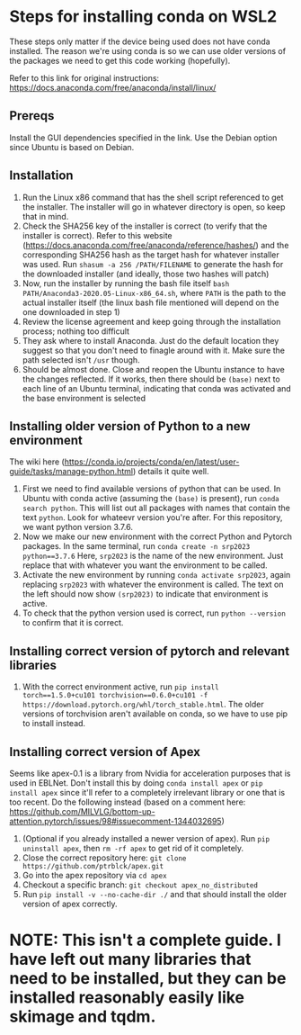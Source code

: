 # Steps for installing conda on WSL2
These steps only matter if the device being used does not have conda installed. The reason we're using conda is so we can use older versions of the packages we need to get this code working (hopefully).

Refer to this link for original instructions: https://docs.anaconda.com/free/anaconda/install/linux/

## Prereqs
Install the GUI dependencies specified in the link. Use the Debian option since Ubuntu is based on Debian.

## Installation
1. Run the Linux x86 command that has the shell script referenced to get the installer. The installer will go in whatever directory is open, so keep that in mind.
2. Check the SHA256 key of the installer is correct (to verify that the installer is correct). Refer to this website (https://docs.anaconda.com/free/anaconda/reference/hashes/) and the corresponding SHA256 hash as the target hash for whatever installer was used. Run `shasum -a 256 /PATH/FILENAME` to generate the hash for the downloaded installer (and ideally, those two hashes will patch)
3. Now, run the installer by running the bash file itself `bash PATH/Anaconda3-2020.05-Linux-x86_64.sh`, where `PATH` is the path to the actual installer itself (the linux bash file mentioned will depend on the one downloaded in step 1)
4. Review the license agreement and keep going through the installation process; nothing too difficult
5. They ask where to install Anaconda. Just do the default location they suggest so that you don't need to finagle around with it. Make sure the path selected isn't `/usr` though.
6. Should be almost done. Close and reopen the Ubuntu instance to have the changes reflected. If it works, then there should be `(base)` next to each line of an Ubuntu terminal, indicating that conda was activated and the base environment is selected

## Installing older version of Python to a new environment
The wiki here (https://conda.io/projects/conda/en/latest/user-guide/tasks/manage-python.html) details it quite well.
1. First we need to find available versions of python that can be used. In Ubuntu with conda active (assuming the `(base)` is present), run `conda search python`. This will list out all packages with names that contain the text `python`. Look for whateevr version you're after. For this repository, we want python version 3.7.6.
2. Now we make our new environment with the correct Python and Pytorch packages. In the same terminal, run `conda create -n srp2023 python==3.7.6`
Here, `srp2023` is the name of the new environment. Just replace that with whatever you want the environment to be called.
3. Activate the new environment by running `conda activate srp2023`, again replacing `srp2023` with whatever the environment is called. The text on the left should now show `(srp2023)` to indicate that environment is active.
4. To check that the python version used is correct, run `python --version` to confirm that it is correct.

## Installing correct version of pytorch and relevant libraries
1. With the correct environment active, run `pip install torch==1.5.0+cu101 torchvision==0.6.0+cu101 -f https://download.pytorch.org/whl/torch_stable.html`. The older versions of torchvision aren't available on conda, so we have to use pip to install instead.

## Installing correct version of Apex
Seems like apex-0.1 is a library from Nvidia for acceleration purposes that is used in EBLNet. Don't install this by doing `conda install apex` or `pip install apex` since it'll refer to a completely irrelevant library or one that is too recent. Do the following instead (based on a comment here: https://github.com/MILVLG/bottom-up-attention.pytorch/issues/98#issuecomment-1344032695)
1. (Optional if you already installed a newer version of apex). Run `pip uninstall apex`, then `rm -rf apex` to get rid of it completely. 
2. Close the correct repository  here: `git clone https://github.com/ptrblck/apex.git`
3. Go into the apex repository via `cd apex`
4. Checkout a specific branch: `git checkout apex_no_distributed`
5. Run `pip install -v --no-cache-dir ./` and that should install the older version of apex correctly. 


# NOTE: This isn't a complete guide. I have left out many libraries that need to be installed, but they can be installed reasonably easily like skimage and tqdm.